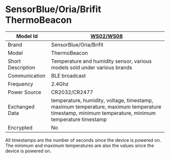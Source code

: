 # SensorBlue/Oria/Brifit ThermoBeacon

|Model Id|[WS02/WS08](https://github.com/theengs/decoder/blob/development/src/devices/ThermoBeacon_json.h)|
|-|-|
|Brand|SensorBlue/Oria/Brifit|
|Model|ThermoBeacon|
|Short Description|Temperature and humidity sensor, various models sold under various brands|
|Communication|BLE broadcast|
|Frequency|2.4Ghz|
|Power Source|CR2032/CR2477|
|Exchanged Data|temperature, humidity, voltage, timestamp, maximum temperature, maximum temperature timestamp, minimum temperature, minimum temperature timestamp|
|Encrypted|No|

All timestamps are the number of seconds since the device is powered on. The minimum and maximum temperatures are also the values since the device is powered on.
